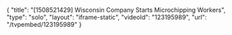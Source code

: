 {
    "title": "[1508521429] Wisconsin Company Starts Microchipping Workers",
    "type": "solo",
    "layout": "iframe-static",
    "videoId": "123195989",
    "url": "\/tvpembed\/123195989"
}
